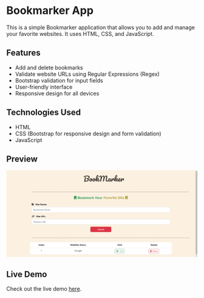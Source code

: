 # Bookmarker App

This is a simple Bookmarker application that allows you to add and manage your favorite websites. It uses HTML, CSS, and JavaScript.

## Features

- Add and delete bookmarks
- Validate website URLs using Regular Expressions (Regex)
- Bootstrap validation for input fields
- User-friendly interface
- Responsive design for all devices

## Technologies Used

- HTML
- CSS (Bootstrap for responsive design and form validation)
- JavaScript

## Preview

![Preview Image](preview/preview.png)

## Live Demo

Check out the live demo [here](https://mohammed-fawzzi.github.io/Book-Marker/).
